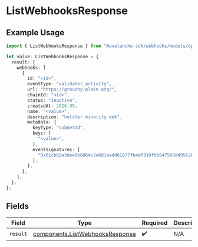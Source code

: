 # ListWebhooksResponse

## Example Usage

```typescript
import { ListWebhooksResponse } from "@avalanche-sdk/webhooks/models/operations";

let value: ListWebhooksResponse = {
  result: {
    webhooks: [
      {
        id: "<id>",
        eventType: "validator_activity",
        url: "https://grouchy-plain.org/",
        chainId: "<id>",
        status: "inactive",
        createdAt: 2826.99,
        name: "<value>",
        description: "holster minority eek",
        metadata: {
          keyType: "subnetId",
          keys: [
            "<value>",
          ],
          eventSignatures: [
            "0x61cbb2a3dee0b6064c2e681aadd61677fb4ef319f0b547508d495626f5a62f64",
          ],
        },
      },
    ],
  },
};
```

## Fields

| Field                                                                              | Type                                                                               | Required                                                                           | Description                                                                        |
| ---------------------------------------------------------------------------------- | ---------------------------------------------------------------------------------- | ---------------------------------------------------------------------------------- | ---------------------------------------------------------------------------------- |
| `result`                                                                           | [components.ListWebhooksResponse](../../models/components/listwebhooksresponse.md) | :heavy_check_mark:                                                                 | N/A                                                                                |
